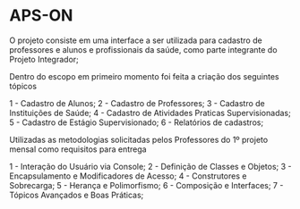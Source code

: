 # APS-ON

O projeto consiste em uma interface a ser utilizada para cadastro de professores e alunos e profissionais da saúde, como parte integrante do Projeto Integrador;

Dentro do escopo em primeiro momento foi feita a criação dos seguintes tópicos

1 - Cadastro de Alunos;
2 - Cadastro de Professores;
3 - Cadastro de Instituições de Saúde;
4 - Cadastro de Atividades Praticas Supervisionadas;
5 - Cadastro de Estágio Supervisionado;
6 - Relatórios de cadastros;

Utilizadas as metodologias solicitadas pelos Professores do 1º projeto mensal como requisitos para entrega

1 - Interação do Usuário via Console;
2 - Definição de Classes e Objetos;
3 - Encapsulamento e Modificadores de Acesso;
4 - Construtores e Sobrecarga;
5 - Herança e Polimorfismo;
6 - Composição e Interfaces;
7 - Tópicos Avançados e Boas Práticas;
